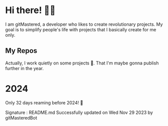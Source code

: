 
# Hi there! 🙋‍♂️
I am gitMastered, a developer who likes to create revolutionary projects.
My goal is to simplify people's life with projects that I basically create for me only.

## My Repos
Actually, I work quietly on some projects 👀. That I'm maybe gonna publish further in the year.

# 2024
Only 32 days reaming before 2024! 🙌

Signature : README.md Successfully updated on Wed Nov 29 2023 by gitMasteredBot

